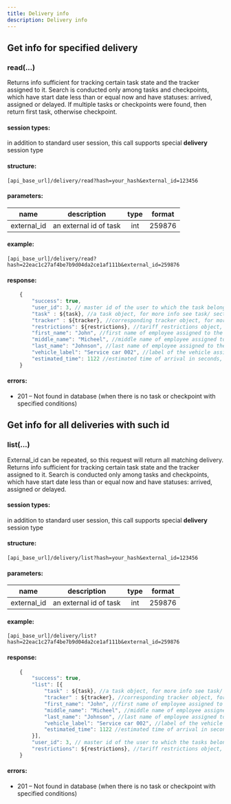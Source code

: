 ```yaml
---
title: Delivery info
description: Delivery info
---
```


## Get info for specified delivery

### read(...)

Returns info sufficient for tracking certain task state and the tracker assigned to it.
Search is conducted only among tasks and checkpoints, which have start date less than or equal now and have statuses:
arrived, assigned or delayed.
If multiple tasks or checkpoints were found, then return first task, otherwise checkpoint. 

#### session types:

in addition to standard user session, this call supports special **delivery** session type

#### structure:

    [api_base_url]/delivery/read?hash=your_hash&external_id=123456

#### parameters:

| name | description | type| format|
| :------: | :------: | :-----:| :------:|
| external_id | an external id of task | int | 259876 |

#### example:

    [api_base_url]/delivery/read?hash=22eac1c27af4be7b9d04da2ce1af111b&external_id=259876

#### response:
```javascript
    {
        "success": true,
        "user_id": 3, // master id of the user to which the task belongs to
        "task" : ${task}, //a task object, for more info see task/ section
        "tracker" : ${tracker}, //corresponding tracker object, for more info see tracker/ section
        "restrictions": ${restrictions}, //tariff restrictions object, for more info see user/get_tariff_restrictions 
        "first_name": "John", //first name of employee assigned to the task, or null if missing
        "middle_name": "Micheel", //middle name of employee assigned to the task, or null if missing
        "last_name": "Johnson", //last name of employee assigned to the task, or null if missing
        "vehicle_label": "Service car 002", //label of the vehicle assigned to the task, or null if missing
        "estimated_time": 1122 //estimated time of arrival in seconds, or null if unavailable
    }
 ```
 
#### errors:

*   201 – Not found in database (when there is no task or checkpoint with specified conditions)

## Get info for all deliveries with such id

### list(...)

External_id can be repeated, so this request will return all matching delivery. Returns info sufficient for tracking certain task state and the tracker assigned to it. 
Search is conducted only among tasks and checkpoints, which have start date less than or equal now and have statuses:
arrived, assigned or delayed. 

#### session types:

in addition to standard user session, this call supports special **delivery** session type

#### structure:

    [api_base_url]/delivery/list?hash=your_hash&external_id=123456

#### parameters:

| name | description | type| format|
| :------: | :------: | :-----:| :------:|
| external_id | an external id of task | int | 259876 |

#### example:

    [api_base_url]/delivery/list?hash=22eac1c27af4be7b9d04da2ce1af111b&external_id=259876

#### response:

```javascript
    {
        "success": true,
        "list": [{
            "task" : ${task}, //a task object, for more info see task/ section
            "tracker" : ${tracker}, //corresponding tracker object, for more info see tracker/ section
            "first_name": "John", //first name of employee assigned to the task, or null if missing
            "middle_name": "Micheel", //middle name of employee assigned to the task, or null if missing
            "last_name": "Johnson", //last name of employee assigned to the task, or null if missing
            "vehicle_label": "Service car 002", //label of the vehicle assigned to the task, or null if missing
            "estimated_time": 1122 //estimated time of arrival in seconds, or null if unavailable
        }],
        "user_id": 3, // master id of the user to which the tasks belongs to
        "restrictions": ${restrictions}, //tariff restrictions object, for more info see user/get_tariff_restrictions 
    }
```

#### errors:

*   201 – Not found in database (when there is no task or checkpoint with specified conditions)
